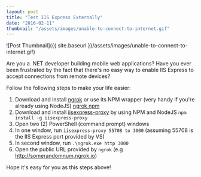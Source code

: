 ```yaml
---
layout: post
title: "Test IIS Express Externally"
date: "2016-02-11"
thumbnail: "/assets/images/unable-to-connect-to-internet.gif"
---
```

![Post Thumbnail]({{ site.baseurl }}/assets/images/unable-to-connect-to-internet.gif)

Are you a .NET developer building mobile web applications? Have you ever been frustrated by the fact that there's no easy way to enable IIS Express to accept connections from remote devices?
<!--more-->

Follow the following steps to make your life easier:

1. Download and install [ngrok](https://ngrok.com/download) or use its NPM wrapper (very handy if you're already using NodeJS) [ngrok npm](https://www.npmjs.com/package/ngrok)
2. Download and install [iisexpress-proxy](https://github.com/icflorescu/iisexpress-proxy) by using NPM and NodeJS `npm install -g iisexpress-proxy`
3. Open two (2) PowerShell (command prompt) windows
4. In one window, run `iisexpress-proxy 55708 to 3000` (assuming 55708 is the IIS Express port provided by VS)
5. In second window, run `.\ngrok.exe http 3000`
6. Open the public URL provided by `ngrok` (e.g http://somerandomnum.ngrok.io)

Hope it's easy for you as this steps above!
